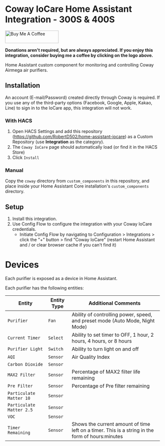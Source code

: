 # Coway IoCare Home Assistant Integration - 300S & 400S
<a href="https://www.buymeacoffee.com/RobertD502" target="_blank"><img src="https://cdn.buymeacoffee.com/buttons/default-orange.png" alt="Buy Me A Coffee" height="41" width="174"></a>

**Donations aren't required, but are always appreciated. If you enjoy this integration, consider buying me a coffee by clicking on the logo above.**

Home Assistant custom component for monitoring and controlling Coway Airmega air purifiers.




## Installation

An account (E-mail/Password) created directly through Coway is required. If you use any of the third-party options (Facebook, Google, Apple, Kakao, Line) to sign in to the IoCare app, this integration will not work.  

### With HACS
1. Open HACS Settings and add this repository (https://github.com/RobertD502/home-assistant-iocare)
as a Custom Repository (use **Integration** as the category).
2. The `Coway IoCare` page should automatically load (or find it in the HACS Store)
3. Click `Install`

### Manual
Copy the `coway` directory from `custom_components` in this repository,
and place inside your Home Assistant Core installation's `custom_components` directory.


## Setup
1. Install this integration.
2. Use Config Flow to configure the integration with your Coway IoCare credentials.
    * Initiate Config Flow by navigating to Configuration > Integrations > click the "+" button > find "Coway IoCare" (restart Home Assistant and / or clear browser cache if you can't find it)

# Devices

Each purifier is exposed as a device in Home Assistant.

Each purifier has the following entities:

| Entity | Entity Type | Additional Comments |
| --- | --- | --- |
| `Purifier` | `Fan` | Ability of controlling power, speed, and preset mode (Auto Mode, Night Mode) |
| `Current Timer` | `Select` | Ability to set timer to OFF, 1 hour, 2 hours, 4 hours, or 8 hours |
| `Purifier Light` | `Switch` | Ability to turn light on and off |
| `AQI` | `Sensor` | Air Quality Index |
| `Carbon Dioxide` | `Sensor` | |
| `MAX2 Filter` | `Sensor` | Percentage of MAX2 filter life remaining |
| `Pre Filter` | `Sensor` | Percentage of Pre filter remaining |
| `Particulate Matter 10` | `Sensor` | |
| `Particulate Matter 2.5` | `Sensor` | |
| `VOC` | `Sensor` | |
| `Timer Remaining` | `Sensor` | Shows the current amount of time left on a timer. This is a string in the form of hours:minutes |

